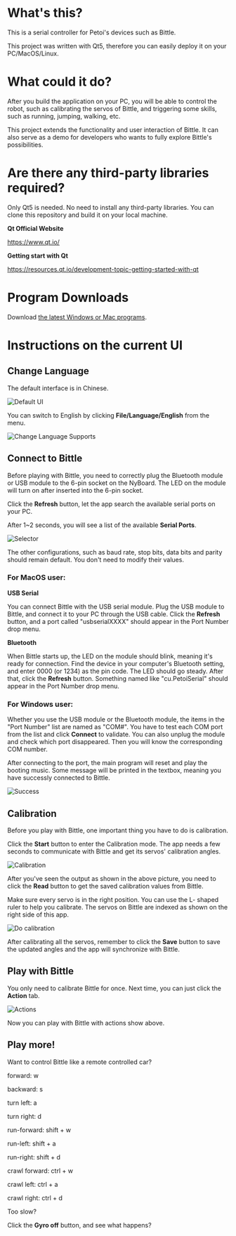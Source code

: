 # What's this?

This is a serial controller for Petoi's devices such as Bittle.

This project was written with Qt5, therefore you can easily deploy it on your PC/MacOS/Linux.

# What could it do?

After you build the application on your PC, you will be able to control the robot, such as calibrating the servos of Bittle, and triggering some skills, such as running, jumping, walking, etc.

This project extends the functionality and user interaction of Bittle. It can also serve as a demo for developers who wants to fully explore Bittle's possibilities.

# Are there any third-party libraries required?

Only Qt5 is needed. No need to install any third-party libraries. You can clone this repository and build it on your local machine.

**Qt Official Website**

https://www.qt.io/

**Getting start with Qt**

https://resources.qt.io/development-topic-getting-started-with-qt

# Program Downloads

Download [the latest Windows or Mac programs](https://github.com/PetoiCamp/PetoiControllerQt/releases/).

# Instructions on the current UI

## Change Language

The default interface is in Chinese.

![Default UI](./pics/DefaultSerialConnection.png)

You can switch to English by clicking **File/Language/English** from the menu.

![Change Language Supports](./pics/ChangeLanguageSupports.png)

## Connect to Bittle

Before playing with Bittle, you need to correctly plug the Bluetooth module or USB module to the 6-pin socket on the NyBoard. The LED on the module will turn on after inserted into the 6-pin socket.

Click the **Refresh** button, let the app search the available serial ports on your PC.

After 1~2 seconds, you will see a list of the available **Serial Ports**.

![Selector](./pics/Selector.png)

The other configurations, such as baud rate, stop bits, data bits and parity should remain default. You don't need to modify their values.

### **For MacOS user:**

**USB Serial**

You can connect Bittle with the USB serial module. Plug the USB module to Bittle, and connect it to your PC through the USB cable. Click the **Refresh** button,  and a port called "usbserialXXXX" should appear in the Port Number drop menu.

**Bluetooth**

When Bittle starts up, the LED on the module should blink, meaning it's ready for connection. Find the device in your computer's Bluetooth setting, and enter 0000 (or 1234) as the pin code. The LED should go steady. After that, click the **Refresh** button. Something named like "cu.PetoiSerial" should appear in the  Port Number drop menu.

### **For Windows user:**

Whether you use the USB module or the Bluetooth module, the items in the "Port Number" list are named as "COM#". You have to test each COM port from the list and click **Connect** to validate. You can also unplug the module and check which port disappeared. Then you will know the corresponding COM number.

After connecting to the port, the main program will reset and play the booting music. Some message will be printed in the textbox, meaning you have successly connected to Bittle.

![Success](./pics/SuccessConnect.png)

## Calibration

Before you play with Bittle, one important thing you have to do is calibration.

Click the **Start** button to enter the Calibration mode. The app needs a few seconds to communicate with Bittle and get its servos' calibration angles.

![Calibration](./pics/Calibration.png)

After you've seen the output as shown in the above picture, you need to click the **Read** button to get the saved calibration values from Bittle.

Make sure every servo is in the right position. You can use the L- shaped ruler to help you calibrate. The servos on Bittle are indexed as shown on the right side of this app.

![Do calibration](./pics/DoCalibration.png)

After calibrating all the servos, remember to click the **Save** button to save the updated angles and the app will synchronize with Bittle.

## Play with Bittle

You only need to calibrate Bittle for once. Next time, you can just click the **Action** tab.

![Actions](./pics/Actions.png)

Now you can play with Bittle with actions show above.


## Play more!

Want to control Bittle like a remote controlled car?

forward: w

backward: s

turn left: a

turn right: d

run-forward: shift + w

run-left: shift + a

run-right: shift + d

crawl forward: ctrl + w

crawl left: ctrl + a

crawl right: ctrl + d

Too slow?

Click the **Gyro off** button, and see what happens?
